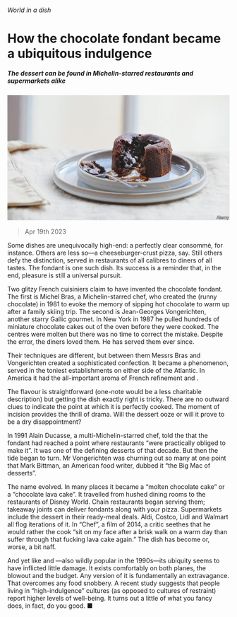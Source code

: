 ###### World in a dish

# How the chocolate fondant became a ubiquitous indulgence 

##### The dessert can be found in Michelin-starred restaurants and supermarkets alike 

![image](images/20230422_CUP004.jpg) 

> Apr 19th 2023 

Some dishes are unequivocally high-end: a perfectly clear consommé, for instance. Others are less so—a cheeseburger-crust pizza, say. Still others defy the distinction, served in restaurants of all calibres to diners of all tastes. The  fondant is one such dish. Its success is a reminder that, in the end, pleasure is still a universal pursuit.

Two glitzy French cuisiniers claim to have invented the chocolate fondant. The first is Michel Bras, a Michelin-starred chef, who created the  (runny chocolate) in 1981 to evoke the memory of sipping hot chocolate to warm up after a family skiing trip. The second is Jean-Georges Vongerichten, another starry Gallic gourmet. In New York in 1987 he pulled hundreds of miniature chocolate cakes out of the oven before they were cooked. The centres were molten but there was no time to correct the mistake. Despite the error, the diners loved them. He has served them ever since. 

Their techniques are different, but between them Messrs Bras and Vongerichten created a sophisticated confection. It became a phenomenon, served in the toniest establishments on either side of the Atlantic. In America it had the all-important aroma of French refinement and . 

The flavour is straightforward (one-note would be a less charitable description) but getting the dish exactly right is tricky. There are no outward clues to indicate the point at which it is perfectly cooked. The moment of incision provides the thrill of drama. Will the dessert ooze or will it prove to be a dry disappointment?

In 1991 Alain Ducasse, a multi-Michelin-starred chef, told the  that the fondant had reached a point where restaurants “were practically obliged to make it”. It was one of the defining desserts of that decade. But then the tide began to turn. Mr Vongerichten was churning out so many at one point that Mark Bittman, an American food writer, dubbed it “the Big Mac of desserts”. 

The name evolved. In many places it became a “molten chocolate cake” or a “chocolate lava cake”. It travelled from hushed dining rooms to the restaurants of Disney World. Chain restaurants began serving them; takeaway joints can deliver fondants along with your pizza. Supermarkets include the dessert in their  ready-meal deals. Aldi, Costco, Lidl and Walmart all flog iterations of it. In “Chef”, a film of 2014, a critic seethes that he would rather the cook “sit on my face after a brisk walk on a warm day than suffer through that fucking lava cake again.” The dish has become  or, worse, a bit naff. 

And yet like  and —also wildly popular in the 1990s—its ubiquity seems to have inflicted little damage. It exists comfortably on both planes, the blowout and the budget. Any version of it is fundamentally an extravagance. That overcomes any food snobbery. A recent study suggests that people living in “high-indulgence” cultures (as opposed to cultures of restraint) report higher levels of well-being. It turns out a little of what you fancy does, in fact, do you good. ■


